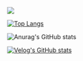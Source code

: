 <img src="https://capsule-render.vercel.app/api?type=waving&color=BDBDC8&height=150&section=header" />

[![Top Langs](https://github-readme-stats.vercel.app/api/top-langs/?username=hgt4951)](https://github.com/anuraghazra/github-readme-stats)

![Anurag's GitHub stats](https://github-readme-stats.vercel.app/api?username=hgt4951&hide=contribs,prs&show_icons=true&theme=graywhite)

[![Velog's GitHub stats](https://velog-readme-stats.vercel.app/api?name=min_young)](https://velog.io/@min_young)

